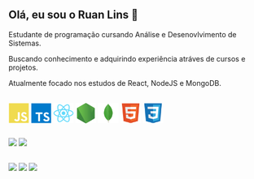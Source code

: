 ## Olá, eu sou o Ruan Lins 👋

Estudante de programação cursando Análise e Desenovlvimento de Sistemas.

Buscando conhecimento e adquirindo experiência atráves de cursos e projetos.

Atualmente focado nos estudos de React, NodeJS e MongoDB.

<div style="display: inline_block"><br>
  <img align="center" alt="Ruan-Js" height="40" width="40" src="https://raw.githubusercontent.com/devicons/devicon/master/icons/javascript/javascript-plain.svg">
  <img align="center" alt="Ruan-Ts" height="40" width="40" src="https://raw.githubusercontent.com/devicons/devicon/master/icons/typescript/typescript-plain.svg">
  <img align="center" alt="Ruan-React" height="40" width="40" src="https://raw.githubusercontent.com/devicons/devicon/master/icons/react/react-original.svg">
  <img align="center" alt="Ruan-NodeJS" height="40" width="40" src="https://raw.githubusercontent.com/devicons/devicon/master/icons/nodejs/nodejs-original.svg">
  <img align="center" alt="Ruan-MongoDB" height="40" width="40" src="https://raw.githubusercontent.com/devicons/devicon/master/icons/mongodb/mongodb-original.svg">
  <img align="center" alt="Ruan-HTML" height="40" width="40" src="https://raw.githubusercontent.com/devicons/devicon/master/icons/html5/html5-original.svg">
  <img align="center" alt="Ruan-CSS" height="40" width="40" src="https://raw.githubusercontent.com/devicons/devicon/master/icons/css3/css3-original.svg">
</div>
  
  ##

<div>
  <img height="180em" src="https://github-readme-stats.vercel.app/api?username=ruanlins&show_icons=true&theme=aura_dark&include_all_commits=true&count_private=true"/>
  <img height="180em" src="https://github-readme-stats.vercel.app/api/top-langs/?username=ruanlins&layout=compact&langs_count=7&theme=aura_dark"/>
</div>

  ##
 
<div> 
  <a href="https://www.linkedin.com/in/ruanblins" target="_blank"><img src="https://img.shields.io/badge/-LinkedIn-%230077B5?style=for-the-badge&logo=linkedin&logoColor=white" target="_blank"></a> 
  <a href = "mailto:ruanblins@gmail.com"><img src="https://img.shields.io/badge/-Gmail-%23333?style=for-the-badge&logo=gmail&logoColor=white" target="_blank"></a>
 <a href="https://discord.gg/wagxzStdcR" target="_blank"><img src="https://img.shields.io/badge/Discord-7289DA?style=for-the-badge&logo=discord&logoColor=white" target="_blank"></a> 
</div>
